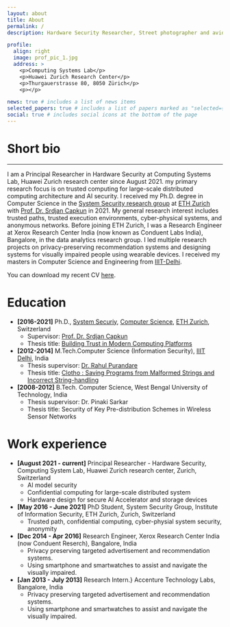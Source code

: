 ```yaml
---
layout: about
title: About
permalink: /
description: Hardware Security Researcher, Street photographer and avid traveller

profile:
  align: right
  image: prof_pic_1.jpg
  address: >
    <p>Computing Systems Lab</p>
    <p>Huawei Zurich Research Center</p>
    <p>Thurgauerstrasse 80, 8050 Zürich</p>
    <p></p>

news: true # includes a list of news items
selected_papers: true # includes a list of papers marked as "selected={true}"
social: true # includes social icons at the bottom of the page
---
```


# Short bio

---

I am a Principal Researcher in Hardware Security at Computing Systems Lab, Huawei Zurich research center since August 2021. my primary research focus is on trusted computing for large-scale distributed computing architecture and AI security.
I received my Ph.D. degree in Computer Science in the [System Security research group](https://syssec.ethz.ch/) at [ETH Zurich](https://ethz.ch/en.html) with [Prof. Dr. Srdjan Capkun](https://syssec.ethz.ch/people/capkun.html) in 2021. My general research interest includes trusted paths, trusted execution environments, cyber-physical systems, and anonymous networks. Before joining ETH Zurich, I was a Research Engineer at Xerox Research Center India (now known as Conduent Labs India), Bangalore, in the data analytics research group. I led multiple research projects on privacy-preserving recommendation systems and designing systems for visually impaired people using wearable devices. I received my masters in Computer Science and Engineering from [IIIT-Delhi](https://www.iiitd.ac.in/).

You can download my recent CV [here](assets/img/CV_long.pdf).

# Education

- **[2016-2021]** Ph.D., [System Securiy](https://syssec.ethz.ch/), [Computer Science](https://inf.ethz.ch/), [ETH Zurich](https://ethz.ch/en.html), Switzerland
  - Supervisor: [Prof. Dr. Srdjan Capkun](https://syssec.ethz.ch/people/capkun.html)
  - Thesis title: [Building Trust in Modern Computing Platforms](https://www.research-collection.ethz.ch/handle/20.500.11850/487786)
- **[2012-2014]** M.Tech.Computer Science (Information Security), [IIIT Delhi](https://www.iiitd.ac.in/), India
  - Thesis supervisor: [Dr. Rahul Purandare](https://www.iiitd.edu.in/~purandare/)
  - Thesis title: [Clotho : Saving Programs from Malformed Strings and Incorrect String-handling](https://repository.iiitd.edu.in/jspui/handle/123456789/203)
- **[2008-2012]** B.Tech. Computer Science, West Bengal University of Technology, India
  - Thesis supervisor: Dr. Pinaki Sarkar
  - Thesis title: Security of Key Pre-distribution Schemes in Wireless Sensor Networks

# Work experience

- **[August 2021 - current]** Principal Researcher - Hardware Security, Computing System Lab, Huawei Zurich research center, Zurich, Switzerland
  - AI model security
  - Confidential computing for large-scale distributed system
  - Hardware design for secure AI Accelerator and storage devices
- **[May 2016 - June 2021]** PhD Student, System Security Group, Institute of Information Security, ETH Zurich, Zurich, Switzerland
  - Trusted path, confidential computing, cyber-physial system security, anonymity
- **[Dec 2014 - Apr 2016]** Research Engineer, Xerox Research Center India (now Conduent Reserch), Bangalore, India
  - Privacy preserving targeted advertisement and recommendation systems.
  - Using smartphone and smartwatches to assist and navigate the visually impaired.
- **[Jan 2013 - July 2013]** Research Intern.} Accenture Technology Labs, Bangalore, India
  - Privacy preserving targeted advertisement and recommendation systems.
  - Using smartphone and smartwatches to assist and navigate the visually impaired.
